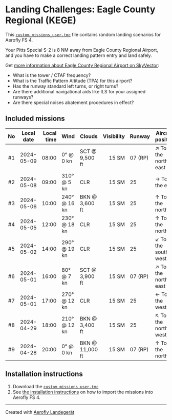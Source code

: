 # Landing Challenges: Eagle County Regional (KEGE)

This [`custom_missions_user.tmc`](./custom_missions_user.tmc) file contains random landing scenarios for Aerofly FS 4.

Your Pitts Special S-2 is 8 NM away from Eagle County Regional Airport, and you have to make a correct landing pattern entry and land safely.

Get [more information about Eagle County Regional Airport on SkyVector](https://skyvector.com/airport/KEGE):

- What is the tower / CTAF frequency?
- What is the Traffic Pattern Altitude (TPA) for this airport?
- Has the runway standard left turns, or right turns?
- Are there additional navigational aids like ILS for your assigned runways?
- Are there special noises abatement procedures in effect?

## Included missions

| No  | Local date | Local time | Wind         | Clouds          | Visibility | Runway  | Aircraft position    |
| :-: | ---------- | ---------: | ------------ | --------------- | ---------: | ------- | -------------------- |
| #1  | 2024-05-09 |      08:00 | 0° @ 0 kn    | SCT @ 9,500 ft  |      15 SM | 07 (RP) | ↗ To the north-east |
| #2  | 2024-05-08 |      09:00 | 310° @ 5 kn  | CLR             |      15 SM | 25      | → To the east        |
| #3  | 2024-05-06 |      10:00 | 240° @ 16 kn | BKN @ 3,600 ft  |      15 SM | 25      | ↑ To the north       |
| #4  | 2024-05-05 |      12:00 | 230° @ 18 kn | CLR             |      15 SM | 25      | ↑ To the north       |
| #5  | 2024-05-02 |      14:00 | 290° @ 19 kn | CLR             |      15 SM | 25      | ↙ To the south-west |
| #6  | 2024-05-01 |      16:00 | 80° @ 7 kn   | SCT @ 3,900 ft  |      15 SM | 07 (RP) | ↗ To the north-east |
| #7  | 2024-05-01 |      17:00 | 270° @ 12 kn | CLR             |      15 SM | 25      | ← To the west        |
| #8  | 2024-04-29 |      18:00 | 210° @ 12 kn | BKN @ 3,400 ft  |      15 SM | 25      | ↖ To the north-west |
| #9  | 2024-04-28 |      20:00 | 0° @ 0 kn    | BKN @ 11,000 ft |      15 SM | 07 (RP) | ↑ To the north       |

## Installation instructions

1. Download the [`custom_missions_user.tmc`](./custom_missions_user.tmc)
2. See [the installation instructions](https://fboes.github.io/aerofly-missions/docs/generic-installation.html) on how to import the missions into Aerofly FS 4.

---

Created with [Aerofly Landegerät](https://github.com/fboes/aerofly-patterns)
